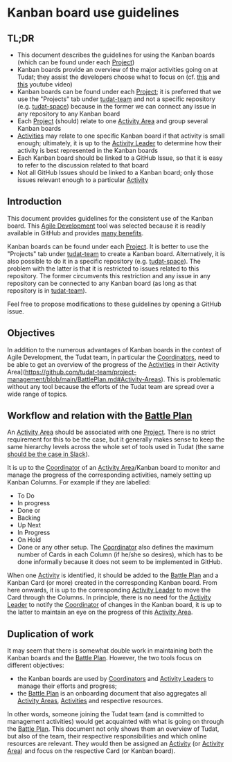 # Kanban board use guidelines

## TL;DR

* This document describes the guidelines for using the Kanban boards (which can be found under each [Project](https://github.com/orgs/tudat-team/projects))
* Kanban boards provide an overview of the major activities going on at Tudat; they assist the developers choose what to focus on (cf. [this](https://www.youtube.com/watch?v=rIaz-l1Kf8w) and [this](https://www.youtube.com/watch?v=9AexBnRvwv4) youtube video)
* Kanban boards can be found under each [Project](https://github.com/orgs/tudat-team/projects); it is preferred that we use the "Projects" tab under [tudat-team](https://github.com/orgs/tudat-team) and not a specific repository (e.g. [tudat-space](https://github.com/tudat-team/tudat-space/projects)) because in the former we can connect any issue in any repository to any Kanban board
* Each [Project](https://github.com/orgs/tudat-team/projects) (should) relate to one [Activity Area](https://github.com/tudat-team/project-management/blob/main/BattlePlan.md#Activity-Areas) and group several Kanban boards
* [Activities](https://github.com/tudat-team/project-management/blob/main/BattlePlan.md#Activities) may relate to one specific Kanban board if that activity is small enough; ultimately, it is up to the [Activity Leader](https://github.com/tudat-team/project-management/blob/main/BattlePlan.md#Activity-Leaders) to determine how their activity is best represented in the Kanban boards
* Each Kanban board should be linked to a GitHub Issue, so that it is easy to refer to the discussion related to that board
* Not all GitHub Issues should be linked to a Kanban board; only those issues relevant enough to a particular [Activity](https://github.com/tudat-team/project-management/blob/main/BattlePlan.md#Activities)

## Introduction

This document provides guidelines for the consistent use of the Kanban board. This [Agile Development](https://www.agilealliance.org/agile101/) tool was selected because it is readily available in GitHub and provides [many benefits](https://getnave.com/blog/kanban-benefits/).

Kanban boards can be found under each [Project](https://github.com/orgs/tudat-team/projects). It is better to use the "Projects" tab under [tudat-team](https://github.com/orgs/tudat-team) to create a Kanban board. Alternatively, it is also possible to do it in a specific repository (e.g. [tudat-space](https://github.com/tudat-team/tudat-space/projects)). The problem with the latter is that it is restricted to issues related to this repository. The former circumvents this restriction and any issue in any repository can be connected to any Kanban board (as long as that repository is in [tudat-team](https://github.com/orgs/tudat-team)).

Feel free to propose modifications to these guidelines by opening a GitHub issue. 

## Objectives
  
In addition to the numerous advantages of Kanban boards in the context of Agile Development, the Tudat team, in particular the [Coordinators](https://github.com/tudat-team/project-management/blob/main/BattlePlan.md#Coordinators), need to be able to get an overview of the progress of the [Activities](https://github.com/tudat-team/project-management/blob/main/BattlePlan.md#Activities) in their Activity Area](https://github.com/tudat-team/project-management/blob/main/BattlePlan.md#Activity-Areas). This is problematic without any tool because the efforts of the Tudat team are spread over a wide range of topics.

## Workflow and relation with the [Battle Plan](https://github.com/tudat-team/project-management/blob/main/BattlePlan)

An [Activity Area](https://github.com/tudat-team/project-management/blob/main/BattlePlan.md#Activity-Areas) should be associated with one [Project](https://github.com/orgs/tudat-team/projects). There is no strict requirement for this to be the case, but it generally makes sense to keep the same hierarchy levels across the whole set of tools used in Tudat (the same [should be the case in Slack](https://github.com/tudat-team/project-management/issues/9)). 

It is up to the [Coordinator](https://github.com/tudat-team/project-management/blob/main/BattlePlan.md#Coordinators) of an [Activity Area](https://github.com/tudat-team/project-management/blob/main/BattlePlan.md#Activity-Areas)/Kanban board to monitor and manage the progress of the corresponding activities, namely setting up Kanban Columns. For example if they are labelled:
* To Do
* In progress
* Done
or
* Backing
* Up Next
* In Progress
* On Hold
* Done
or any other setup. The [Coordinator](https://github.com/tudat-team/project-management/blob/main/BattlePlan.md#Coordinators) also defines the maximum number of Cards in each Column (if he/she so desires), which has to be done informally because it does not seem to be implemented in GitHub.

When one [Activity](https://github.com/tudat-team/project-management/blob/main/BattlePlan.md#Activities) is identified, it should be added to the [Battle Plan](https://github.com/tudat-team/project-management/blob/main/BattlePlan) and a Kanban Card (or more) created in the corresponding Kanban board. From here onwards, it is up to the corresponding [Activity Leader](https://github.com/tudat-team/project-management/blob/main/BattlePlan.md#Activity-Leaders) to move the Card through the Columns. In principle, there is no need for the [Activity Leader](https://github.com/tudat-team/project-management/blob/main/BattlePlan.md#Activity-Leaders) to notify the [Coordinator](https://github.com/tudat-team/project-management/blob/main/BattlePlan.md#Coordinators) of changes in the Kanban board, it is up to the latter to maintain an eye on the progress of this [Activity Area](https://github.com/tudat-team/project-management/blob/main/BattlePlan.md#Activity-Areas).

## Duplication of work

It may seem that there is somewhat double work in maintaining both the Kanban boards and the [Battle Plan](https://github.com/tudat-team/project-management/blob/main/BattlePlan). However, the two tools focus on different objectives:
* the Kanban boards are used by [Coordinators](https://github.com/tudat-team/project-management/blob/main/BattlePlan.md#Coordinators) and [Activity Leaders](https://github.com/tudat-team/project-management/blob/main/BattlePlan.md#Activity-Leaders) to manage their efforts and progress;
* the [Battle Plan](https://github.com/tudat-team/project-management/blob/main/BattlePlan) is an onboarding document that also aggregates all [Activity Areas](https://github.com/tudat-team/project-management/blob/main/BattlePlan.md#Activity-Areas), [Activities](https://github.com/tudat-team/project-management/blob/main/BattlePlan.md#Activities) and respective resources.

In other words, someone joining the Tudat team (and is committed to management activities) would get acquainted with what is going on through the [Battle Plan](https://github.com/tudat-team/project-management/blob/main/BattlePlan). This document not only shows them an overview of Tudat, but also of the team, their respective responsibilities and which online resources are relevant. They would then be assigned an [Activity](https://github.com/tudat-team/project-management/blob/main/BattlePlan.md#Activities) (or [Activity Area](https://github.com/tudat-team/project-management/blob/main/BattlePlan.md#Activity-Areas)) and focus on the respective Card (or Kanban board).